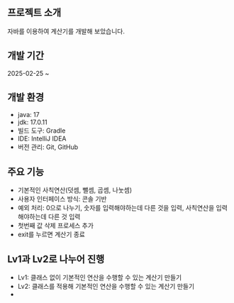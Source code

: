 ## 프로젝트 소개
자바를 이용하여 계산기를 개발해 보았습니다.

## 개발 기간
2025-02-25 ~

## 개발 환경
- java: 17
- jdk: 17.0.11
- 빌드 도구: Gradle
- IDE: IntelliJ IDEA
- 버전 관리: Git, GitHub

## 주요 기능
- 기본적인 사칙연산(덧셈, 뺄셈, 곱셈, 나눗셈)
- 사용자 인터페이스 방식: 콘솔 기반
- 예외 처리: 0으로 나누기, 숫자를 입력해야하는데 다른 것을 입력, 사칙연산을 입력해야하는데 다른 것 입력
- 첫번째 값 삭제 프로세스 추가
- exit를 누르면 계산기 종료

## Lv1과 Lv2로 나누어 진행
- Lv1: 클래스 없이 기본적인 연산을 수행할 수 있는 계산기 만들기
- Lv2: 클래스를 적용해 기본적인 연산을 수행할 수 있는 계산기 만들기
- 
